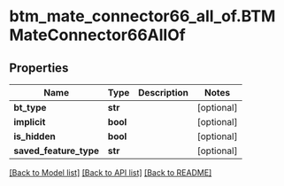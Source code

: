 # btm_mate_connector66_all_of.BTMMateConnector66AllOf

## Properties
Name | Type | Description | Notes
------------ | ------------- | ------------- | -------------
**bt_type** | **str** |  | [optional] 
**implicit** | **bool** |  | [optional] 
**is_hidden** | **bool** |  | [optional] 
**saved_feature_type** | **str** |  | [optional] 

[[Back to Model list]](../README.md#documentation-for-models) [[Back to API list]](../README.md#documentation-for-api-endpoints) [[Back to README]](../README.md)


